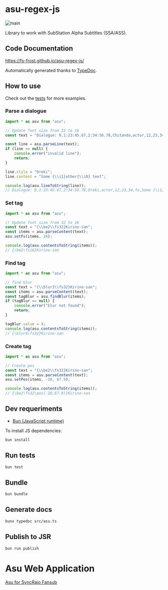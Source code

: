 # asu-regex-js

![main](https://github.com/FS-Frost/asu-regex-js/actions/workflows/main.yml/badge.svg)

Library to work with SubStation Alpha Subtitles (SSA/ASS).

## Code Documentation

https://fs-frost.github.io/asu-regex-js/

Automatically generated thanks to [TypeDoc](https://typedoc.org/).

## How to use

Check out the [tests](https://github.com/FS-Frost/asu-regex-js/blob/main/src/asu.test.ts) for more examples.

### Parse a dialogue

```ts
import * as asu from "asu";

// Update font size from 32 to 16
const text = "Dialogue: 0,1:23:45.67,2:34:56.78,Chitanda,actor,12,23,34,fx,{\\pos(182,421)}LINE 1";

const line = asu.parseLine(text);
if (line == null) {
    console.error("invalid line");
    return;
}

line.style = "Oreki";
line.content = "Some {\\i1}other{\\i0} text";

console.log(asu.lineToString(line));
// Dialogue: 0,1:23:45.67,2:34:56.78,Oreki,actor,12,23,34,fx,Some {\i1}other{\i0} text
```

### Set tag

```ts
import * as asu from "asu";

// Update font size from 32 to 16
const text = "{\\be2\\fs32}Kirino-san";
const items = asu.parseContent(text);
asu.setFs(items, 16);

console.log(asu.contentsToString(items));
// {\be2\fs16}Kirino-san
```
### Find tag

```ts
import * as asu from "asu";

// find blur
const text = "{\\blur2\\fs32}Kirino-san";
const items = asu.parseContent(text);
const tagBlur = asu.findBlur(items);
if (tagBlur == null) {
    console.error("blur not found");
    return;
}

tagBlur.value = 4;
console.log(asu.contentsToString(items));
// {\blur4\fs32}Kirino-san
```

### Create tag

```ts
import * as asu from "asu";

// Create pos
const text = "{\\be2\\fs32}Kirino-san";
const items = asu.parseContent(text);
asu.setPos(items, -20, 67.9);

console.log(asu.contentsToString(items));
// {\be2\fs32\pos(-20,67.9)}Kirino-san
```

## Dev requeriments

- [Bun (JavaScript runtime)](https://bun.sh/)

To install JS dependencies:
```sh
bun install
```

## Run tests

```sh
bun test
```

## Bundle

```sh
bun bundle
```

## Generate docs

```sh
bunx typedoc src/asu.ts
```

## Publish to JSR

```sh
bun run publish
```

# Asu Web Application

[Asu for SyncRajo Fansub](https://github.com/FS-Frost/asu-web)
